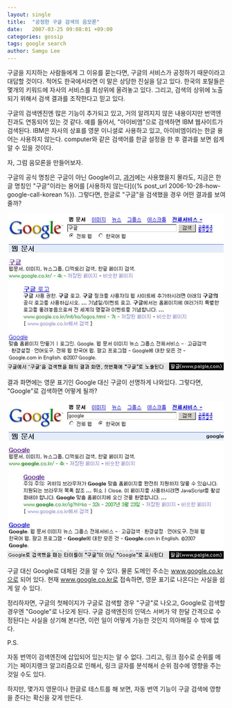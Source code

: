 ```yaml
---
layout: single
title:  "공정한 구글 검색의 음모론"
date:   2007-03-25 09:08:01 +09:00
categories: gossip
tags: google search
author: Samgu Lee
---
```

구글을 지지하는 사람들에게 그 이유를 묻는다면, 구글의 서비스가 공정하기 때문이라고 대답할 것이다. 적어도 한국에서라면 이 말은 상당한 진실을 담고 있다. 한국의 포탈들은 몇개의 키워드에 자사의 서비스를 최상위에 올려놓고 있다. 그리고, 검색의 상위에 노출되기 위해서 검색 결과를 조작한다고 믿고 있다.

구글의 검색엔진엔 많은 기능이 추가되고 있고, 거의 알려지지 않은 내용이지만 번역엔진과도 연동되어 있는 것 같다. 예를 들어서, "아이비엠"으로 검색하면 IBM 웹사이트가 검색된다. IBM은 자사의 상표를 영문 이니셜로 사용하고 있고, 아이비엠이라는 한글 용어는 사용하지 않는다. computer와 같은 검색어를 한글 설정을 한 후 결과를 보면 쉽게 알 수 있을 것이다.

자, 그럼 음모론을 만들어보자.

구글의 공식 명칭은 구글이 아닌 Google이고, [과거](http://www.hof.pe.kr/wp/archives/2407)에는 사용했을지 몰라도, 지금은 한글 명칭인 "구글"이라는 용어를 [사용하지 않는다]({% post_url 2006-10-28-how-google-call-korean %}). 그렇다면, 한글로 "구글"을 검색했을 경우 어떤 결과를 보여줄까?

![구글에서 구글로 검색한 화면](/assets/google-search-result.jpg)

결과 화면에는 영문 표기인 Google 대신 구글이 선명하게 나와있다. 그렇다면, "Google"로 검색하면 어떻게 될까?

![구글에서 Google로 검색한 화면](/assets/google-search-result-english.jpg)

구글 대신 Google로 대체된 것을 알 수 있다. 물론 도메인 주소는 www.google.co.kr으로 되어 있다. 현재 www.google.co.kr로 접속하면, 영문 표기로 나온다는 사실을 쉽게 알 수 있다.

정리하자면, 구글의 첫페이지가 구글로 검색할 경우 "구글"로 나오고, Google로 검색할 경우엔 "Google"로 나오게 된다. 구글 검색엔진의 인덱스 서버가 약 한달 간격으로 수정된다는 사실을 상기해 본다면, 이런 일이 어떻게 가능한 것인지 의아해질 수 밖에 없다.

P.S.

자동 번역이 검색엔진에 삽입되어 있는지는 알 수 없다. 그리고, 링크 점수로 순위를 메기는 페이지랭크 알고리즘으로 인해서, 링크 글자를 분석해서 순위 점수에 영향을 주는 것일 수도 있다.

하지만, 몇가지 영문이나 한글로 테스트를 해 보면, 자동 번역 기능이 구글 검색에 영향을 준다는 확신을 갖게 만든다.
